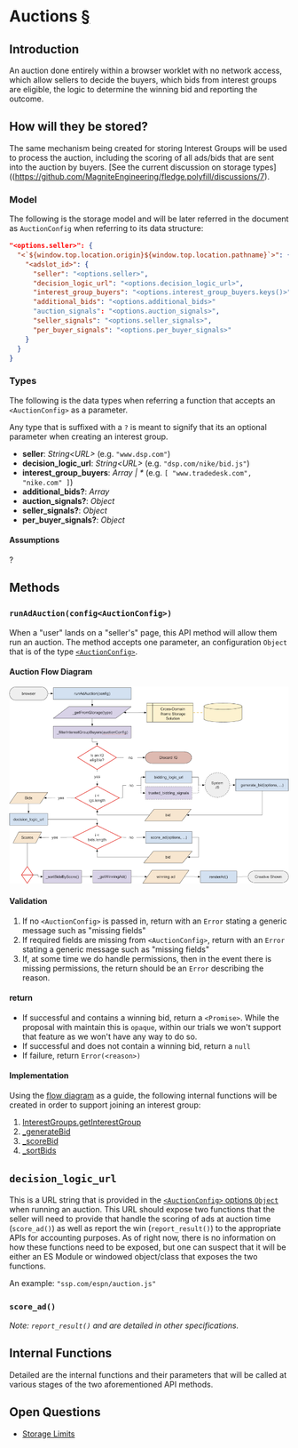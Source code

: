 # Auctions [§](https://github.com/WICG/turtledove/blob/main/FLEDGE.md#2-sellers-run-on-device-auctions)

<!-- toc -->
<!-- end:toc -->

## Introduction

An auction done entirely within a browser worklet with no network access, which allow sellers to decide the buyers, which bids from interest groups are eligible, the logic to determine the winning bid and reporting the outcome.

## How will they be stored?

The same mechanism being created for storing Interest Groups will be used to process the auction, including the scoring of all ads/bids that are sent into the auction by buyers.  [See the current discussion on storage types]((https://github.com/MagniteEngineering/fledge.polyfill/discussions/7).

### Model

The following is the storage model and will be later referred in the document as `AuctionConfig` when referring to its data structure:

```json
"<options.seller>": {
  "<`${window.top.location.origin}${window.top.location.pathname}`>": {
    "<adslot_id>": {
      "seller": "<options.seller>",
      "decision_logic_url": "<options.decision_logic_url>",
      "interest_group_buyers": "<options.interest_group_buyers.keys()>",
      "additional_bids": "<options.additional_bids>"
      "auction_signals": "<options.auction_signals>",
      "seller_signals": "<options.seller_signals>",
      "per_buyer_signals": "<options.per_buyer_signals>"
    }
  }
}
```

### Types

The following is the data types when referring a function that accepts an `<AuctionConfig>` as a parameter.

Any type that is suffixed with a `?` is meant to signify that its an optional parameter when creating an interest group.

* **seller**: _String<URL\>_ (e.g. `"www.dsp.com"`)
* **decision_logic_url**: _String<URL\>_ (e.g. `"dsp.com/nike/bid.js"`)
* **interest_group_buyers**: _Array<URL > | *_ (e.g. `[ "www.tradedesk.com", "nike.com" ]`)
* **additional_bids?**: _Array_
* **auction_signals?**: _Object_
* **seller_signals?**: _Object_
* **per_buyer_signals?**: _Object_

#### Assumptions

?

## Methods

### `runAdAuction(config<AuctionConfig>)`

When a "user" lands on a "seller's" page, this API method will allow them run an auction.  The method accepts one parameter, an configuration `Object` that is of the type [`<AuctionConfig>`](#types).

#### Auction Flow Diagram

![Auction flow diagram](./auction-flow.png)

#### Validation

1. If no `<AuctionConfig>` is passed in, return with an `Error` stating a generic message such as "missing fields"
2. If required fields are missing from `<AuctionConfig>`, return with an `Error` stating a generic message such as "missing fields"
3. If, at some time we do handle permissions, then in the event there is missing permissions, the return should be an `Error` describing the reason.

#### return

* If successful and contains a winning bid, return a `<Promise>`.  While the proposal with maintain this is `opaque`, within our trials we won't support that feature as we won't have any way to do so.
* If successful and does not contain a winning bid, return a `null`
* If failure, return `Error(<reason>)`

#### Implementation

Using the [flow diagram](#auction-flow-diagram) as a guide, the following internal functions will be created in order to support joining an interest group:

1. [InterestGroups.getInterestGroup](#_getinterestgroup28owner26ltstring26gt-name26ltstring26gt2)
2. [_generateBid](#)
3. [_scoreBid](#)
4. [_sortBids](#)

## `decision_logic_url`

This is a URL string that is provided in the [`<AuctionConfig>` options `Object`](#types) when running an auction.  This URL should expose two functions that the seller will need to provide that handle the scoring of ads at auction time (`score_ad()`) as well as report the win (`report_result()`) to the appropriate APIs for accounting purposes.  As of right now, there is no information on how these functions need to be exposed, but one can suspect that it will be either an ES Module or windowed object/class that exposes the two functions.

An example: `"ssp.com/espn/auction.js"`

### `score_ad()`

_Note: `report_result()` and are detailed in other specifications._

## Internal Functions

Detailed are the internal functions and their parameters that will be called at various stages of the two aforementioned API methods.

## Open Questions

* [Storage Limits](https://github.com/MagniteEngineering/fledge.polyfill/discussions/6)
